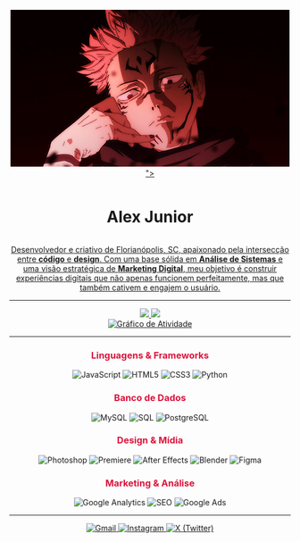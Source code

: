 <!-- Início -->

<p align="center">
  <img src="https://raw.githubusercontent.com/bggcreate/bggcreate/main/sukuna.gif" alt="<blockquote class="imgur-embed-pub" lang="en" data-id="a/GPGNaBl"  ><a href="https://imgur.com/gallery/sukuna-gif-GPGNaBl#/t/sukuna" charset="utf-8"></script>">
</p>

<!-- TÍTULO E INTRODUÇÃO -->
<div align="center">
  <h1 style="display: inline-block;">Alex Junior </h1>
</div>

<p align="center">
  Desenvolvedor e criativo de Florianópolis, SC, apaixonado pela intersecção entre <b>código</b> e <b>design</b>.
  Com uma base sólida em <b>Análise de Sistemas</b> e uma visão estratégica de <b>Marketing Digital</b>, meu objetivo é construir experiências digitais que não apenas funcionem perfeitamente, mas que também cativem e engajem o usuário.
</p>

---

<!--  ESTATÍSTICAS E GRÁFICO DE ATIVIDADE -->
<div align="center">
  <!-- GitHub Stats -->
  <img height="180em" src="https://github-readme-stats.vercel.app/api?username=bggcreate&show_icons=true&include_all_commits=true&count_private=true&title_color=DC143C&icon_color=DC143C&text_color=FFFFFF&bg_color=0D1117&hide_border=true"/>
  <!-- Linguagens -->
  <img height="180em" src="https://github-readme-stats.vercel.app/api/top-langs/?username=bggcreate&layout=compact&langs_count=7&title_color=DC143C&icon_color=DC143C&text_color=FFFFFF&bg_color=0D1117&hide_border=true"/>
</div>
<div align="center">
  <!-- Gráfico de Atividade -->
  <a href="https://github.com/bggcreate">
    <img src="https://github-readme-activity-graph.vercel.app/graph?username=bggcreate&bg_color=0D1117&color=FFFFFF&line=DC143C&point=FFFFFF&area=true&hide_border=true" alt="Gráfico de Atividade"/>
  </a>
</div>

---

<!-- HABILIDADES -->
<div align="center">

  <h3 style="color:#DC143C;">Linguagens & Frameworks</h3>
  <p>
    <img src="https://img.shields.io/badge/JavaScript-DC143C?style=for-the-badge&logo=javascript&logoColor=white" alt="JavaScript"/>
    <img src="https://img.shields.io/badge/HTML5-DC143C?style=for-the-badge&logo=html5&logoColor=white" alt="HTML5"/>
    <img src="https://img.shields.io/badge/CSS3-DC143C?style=for-the-badge&logo=css3&logoColor=white" alt="CSS3"/>
    <img src="https://img.shields.io/badge/Python-DC143C?style=for-the-badge&logo=python&logoColor=white" alt="Python"/>
  </p>
  
  <h3 style="color:#DC143C;">Banco de Dados</h3>
  <p>
    <img src="https://img.shields.io/badge/MySQL-DC143C?style=for-the-badge&logo=mysql&logoColor=white" alt="MySQL"/>
    <img src="https://img.shields.io/badge/SQL-DC143C?style=for-the-badge&logo=progate&logoColor=white" alt="SQL"/>
    <img src="https://img.shields.io/badge/PostgreSQL-DC143C?style=for-the-badge&logo=postgresql&logoColor=white" alt="PostgreSQL"/>
  </p>
  
  <h3 style="color:#DC143C;">Design & Mídia</h3>
  <p>
    <img src="https://img.shields.io/badge/Adobe%20Photoshop-DC143C?style=for-the-badge&logo=adobephotoshop&logoColor=white" alt="Photoshop"/>
    <img src="https://img.shields.io/badge/Adobe%20Premiere%20Pro-DC143C?style=for-the-badge&logo=adobepremierepro&logoColor=white" alt="Premiere"/>
    <img src="https://img.shields.io/badge/Adobe%20After%20Effects-DC143C?style=for-the-badge&logo=adobeaftereffects&logoColor=white" alt="After Effects"/>
    <img src="https://img.shields.io/badge/Blender-DC143C?style=for-the-badge&logo=blender&logoColor=white" alt="Blender"/>
    <img src="https://img.shields.io/badge/Figma-DC143C?style=for-the-badge&logo=figma&logoColor=white" alt="Figma"/>
  </p>

  <h3 style="color:#DC143C;">Marketing & Análise</h3>
  <p>
    <img src="https://img.shields.io/badge/Google%20Analytics-DC143C?style=for-the-badge&logo=googleanalytics&logoColor=white" alt="Google Analytics"/>
    <img src="https://img.shields.io/badge/SEO-DC143C?style=for-the-badge&logo=searchengineoptimization&logoColor=white" alt="SEO"/>
    <img src="https://img.shields.io/badge/Google%20Ads-DC143C?style=for-the-badge&logo=googleads&logoColor=white" alt="Google Ads"/>
  </p>
</div>

---

<!-- CONTATO -->
<div align="center">
  <a href="mailto:alexcoejunior@gmail.com">
    <img src="https://img.shields.io/badge/Gmail-DC143C?style=for-the-badge&logo=gmail&logoColor=white" alt="Gmail"/>
  </a>
  <a href="https://www.instagram.com/alexcoee/" target="_blank">
    <img src="https://img.shields.io/badge/Instagram-DC143C?style=for-the-badge&logo=instagram&logoColor=white" alt="Instagram"/>
  </a>
  <a href="https://twitter.com/coemaior" target="_blank">
    <img src="https://img.shields.io/badge/X-DC143C?style=for-the-badge&logo=x&logoColor=white" alt="X (Twitter)"/>
  </a>
</div>

<!-- Fim do Perfil -->
